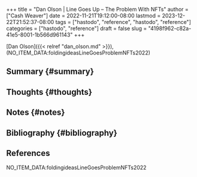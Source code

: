 +++
title = "Dan Olson | Line Goes Up – The Problem With NFTs"
author = ["Cash Weaver"]
date = 2022-11-21T19:12:00-08:00
lastmod = 2023-12-22T21:52:37-08:00
tags = ["hastodo", "reference", "hastodo", "reference"]
categories = ["hastodo", "reference"]
draft = false
slug = "4198f962-c82a-41e5-8001-1b566d961143"
+++

[Dan Olson]({{< relref "dan_olson.md" >}}), (NO_ITEM_DATA:foldingideasLineGoesProblemNFTs2022)


## Summary {#summary}


## Thoughts {#thoughts}


## Notes {#notes}


## Bibliography {#bibliography}

## References

<style>.csl-entry{text-indent: -1.5em; margin-left: 1.5em;}</style><div class="csl-bib-body">
  <div class="csl-entry">NO_ITEM_DATA:foldingideasLineGoesProblemNFTs2022</div>
</div>
